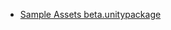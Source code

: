 - [Sample Assets beta.unitypackage](https://dl.dropboxusercontent.com/u/137644105/Sample%20Assets%20beta.unitypackage)
